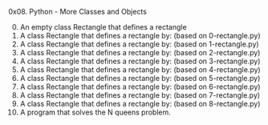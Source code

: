 0x08. Python - More Classes and Objects

0. An empty class Rectangle that defines a rectangle
1. A class Rectangle that defines a rectangle by: (based on 0-rectangle.py)
2. A class Rectangle that defines a rectangle by: (based on 1-rectangle.py)
3. A class Rectangle that defines a rectangle by: (based on 2-rectangle.py)
4. A class Rectangle that defines a rectangle by: (based on 3-rectangle.py)
5. A class Rectangle that defines a rectangle by: (based on 4-rectangle.py)
6. A class Rectangle that defines a rectangle by: (based on 5-rectangle.py)
7. A class Rectangle that defines a rectangle by: (based on 6-rectangle.py)
8. A class Rectangle that defines a rectangle by: (based on 7-rectangle.py)
9. A class Rectangle that defines a rectangle by: (based on 8-rectangle.py)
10. A program that solves the N queens problem.
